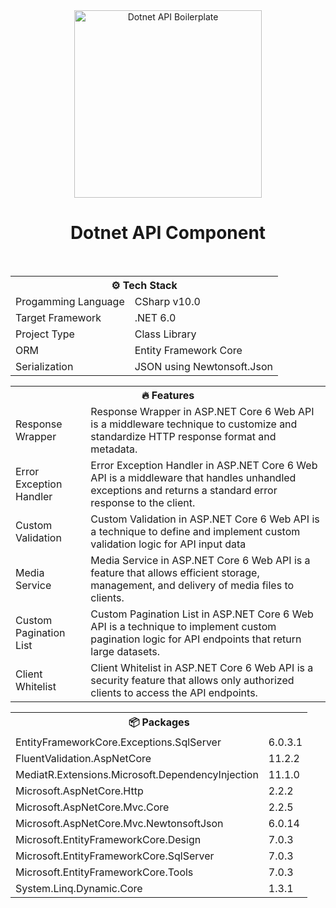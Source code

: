 <div align="center"><img src="https://d585tldpucybw.cloudfront.net/sfimages/default-source/default-album/t-com_netcore_770px.png?sfvrsn=44c053c4_0" width="300px" alt="Dotnet API Boilerplate"></div>
<h1 align="center">Dotnet API Component</h1>
<br/>

<table>
<tr><th colspan="2">⚙️ Tech Stack</th></tr>
<tr><td>Progamming Language</td><td>CSharp v10.0</td></tr>
<tr><td>Target Framework</td><td>.NET 6.0</td></tr>
<tr><td>Project Type</td><td>Class Library</td></tr>
<tr><td>ORM</td><td>Entity Framework Core</td></tr>
<tr><td>Serialization</td><td>JSON using Newtonsoft.Json</td></tr>
</table>

<table>
<tr><th colspan="2">🔥 Features</th></tr>
<tr><td>Response Wrapper</td><td>Response Wrapper in ASP.NET Core 6 Web API is a middleware technique to customize and standardize HTTP response format and metadata.</td></tr>
<tr><td>Error Exception Handler</td><td>Error Exception Handler in ASP.NET Core 6 Web API is a middleware that handles unhandled exceptions and returns a standard error response to the client.</td></tr>
<tr><td>Custom Validation</td><td>Custom Validation in ASP.NET Core 6 Web API is a technique to define and implement custom validation logic for API input data</td></tr>
<tr><td>Media Service</td><td>Media Service in ASP.NET Core 6 Web API is a feature that allows efficient storage, management, and delivery of media files to clients.</td></tr>
<tr><td>Custom Pagination List</td><td>Custom Pagination List in ASP.NET Core 6 Web API is a technique to implement custom pagination logic for API endpoints that return large datasets.</td></tr>
<tr><td>Client Whitelist</td><td>Client Whitelist in ASP.NET Core 6 Web API is a security feature that allows only authorized clients to access the API endpoints.</td></tr>
</table>

<table>
<tr><th colspan="2">📦 Packages</th></tr>
<tr><td>EntityFrameworkCore.Exceptions.SqlServer</td><td>6.0.3.1</td></tr>
<tr><td>FluentValidation.AspNetCore</td><td>11.2.2</td></tr>
<tr><td>MediatR.Extensions.Microsoft.DependencyInjection</td><td>11.1.0</td></tr>
<tr><td>Microsoft.AspNetCore.Http</td><td>2.2.2</td></tr>
<tr><td>Microsoft.AspNetCore.Mvc.Core</td><td>2.2.5</td></tr>
<tr><td>Microsoft.AspNetCore.Mvc.NewtonsoftJson</td><td>6.0.14</td></tr>
<tr><td>Microsoft.EntityFrameworkCore.Design</td><td>7.0.3</td></tr>
<tr><td>Microsoft.EntityFrameworkCore.SqlServer</td><td>7.0.3</td></tr>
<tr><td>Microsoft.EntityFrameworkCore.Tools</td><td>7.0.3</td></tr>
<tr><td>System.Linq.Dynamic.Core</td><td>1.3.1</td></tr>
</table>
